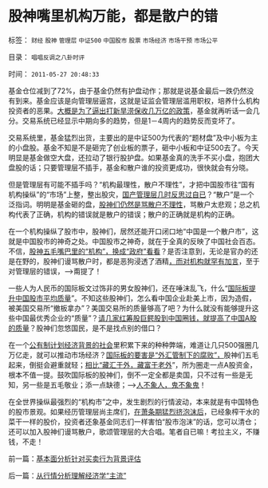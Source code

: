 # 股神嘴里机构万能，都是散户的错

标签： `财经` `股神` `管理层` `中证500` `中国股市` `股票` `市场经济` `市场干预` `市场公平` 

目录： `唱唱反调之八卦时评`

时间： `2011-05-27 20:48:33`

基金仓位减到了72%，由于基金仍然有护盘动作；那就是说基金最后一跌仍然没有到来。基金应该是向管理层逼宫，这就是证监会管理层滥用职权，培养什么机构投资者的恶果。[大概是为了逼出打新旱涝保收几万亿的政策](../../../2010/10/26/新价市场价发行二级市场反而便宜了.md)，基金就再听话一会几分。交易系统已经显示中期向多的趋势，但是1－4周内的趋势反而变坏了。

交易系统里，基金猛烈出货，主要出的是中证500为代表的“题材盘”及中小板为主的小盘股。基金不知是不是砸完了创业板的票子，砸中小板和中证500去了。今天明显是基金做空大盘，还拉动了银行股护盘。如果基金真的洗手不买小盘，抱团大盘股的话；只要管理层不插手，基金和散户谁的投资更成功，很快就会有分晓。

但是管理层有可能不插手吗？“机构最理性，散户不理性”，才把中国股市往“国有机构操纵”的“市场”上整，整出股灾，[国产管理层几时反思过自已](../../../2011/4/28/打压小盘股，成功制造了股灾.md)？“散户”是一个泛指词。明明是基金砸的盘，[股神们仍然是骂散户不理性](../../../2007/8/26/散户投资是中国股市中最理性的投资者.md)，骂散户太悲观；总之机构代表了正确，机构的错误就是散户的错误；散户的正确就是机构的正确。

在一个机构操纵了股市中，股神们，居然还能开口闭口地“中国是一个散户市”，这就是中国股市的神奇之处。中国股市之神奇，就在于全真的反映了中国社会百态。不信，[股神五毛嘴巴里的“机构”，换成“政府”看看](../../../2009/1/7/威权万能论，肆虐中国2000年的条件反射.md)？是否注意到，无论是官办的还是在野的，股神们谩骂散户时，都是恶狗浸透了酒精[，而对机构就罕有加言](../../../2007/12/11/相信自已！散户不必对“机构”过分尊重.md)，至于对管理层的错误，——>甭提了！

一些人为人民币的国际板文过饰非的男女股神们，还在唾沫乱飞，什么“[国际板提升中国股市平均质量](../../../2010/11/29/国际板是最具卖国潜力的选手.md)”。不知这些股神们，怎么看中国企业赴美上市，因为造假，被美国交易所“撤板拿办”？美国交易所的质量够高了吧？为什么就没有能够提升这些中国最优秀企业的“质量”？[请几家红筹股巨鳄股到中国圈钱，就提高了中国A股的质量](../../../2010/3/28/股市是市场经济的工具，不是计划经济的手段.md)？股神们忽悠国民，是不是找点别的借口？

在一个[公有制计划经济背景的社会](../../../2011/5/20/城乡结合部黑社会化的原因是土地财政.md)里积累下来的种种弊端，难道让几只500强圈几万亿走，就可以推动市场经济？[国际板的要害是“外汇管制下的腐败”，](../../../2011/5/19/人民币国际板，外汇管制下的腐败.md)股神们五毛起来，倒挺会避重就轻；[相比“藏汇于外，藏富于老外](../../../2011/5/25/人民币国际板是“藏富于外，藏汇于外”.md)”，所为圈走一点A股资金，根本不值一提。鼓吹国际板的股神们，倒不一定全都是卖国，只不过有一些是无知，另一些是五毛敬业；添一点缺德；——>[人不象人，鬼不象鬼](../../../2009/10/21/人，鬼.md)！

在全世界操纵最强烈的“机构市”之中，发生剧烈的行情波动，本来就是有中国特色的股市景观。如果经历管理层尚主席们，[在萧条期猛烈挤泡沫后](../../../2011/5/25/管理层萧条时期挤小盘股的泡沫，如愿以偿.md)，已经象榨干水的菜干一样的股价，投资者还象基金同志们一样害怕“股市泡沫”的话，您可以清仓；还可以加入股神们谩骂散户，歌颂管理层的大合唱。笔者自已嘛！考拉主义，不赚钱，不走！



前一篇：[基本面分析针对买卖行为背景评估](../../../2011/5/26/基本面分析针对买卖行为背景评估.md)

后一篇：[从行情分析理解经济学“主流”](../../../2011/5/27/从行情分析理解经济学“主流”.md)